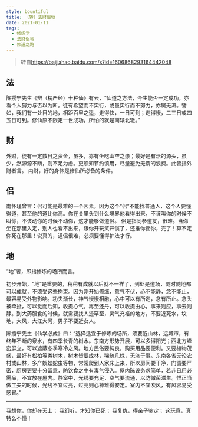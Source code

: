 ```yaml
---
style: bountiful
title: 〔转〕法财侣地
date: 2021-01-11
tags:
  - 修炼学
  - 法财侣地
  - 修道之路
---
```


> 转自<https://baijiahao.baidu.com/s?id=1606868293164442048>

## 法

陈撄宁先生《辨（楞严经）十种仙》有云，“仙道之方法，今生能否一定成功，亦看个人努力与否以为断。徒有希望而不实行，或虽实行而不努力，亦属无济。譬如，我们有一处目的地，相距百里之遥，走得快，一日可到；走得慢，二三日或四五日可到。修仙原不限定一世成功，所怕的就是南辕北辙。”

## 财

外财，徒有一定数目之资金，虽多，亦有坐吃山空之患；最好是有活的源头，虽少，然源源不断，则不足为虑。更须知节约慎用，尽量避免无谓的浪费。此皆指外财者言。
内财，好的身体是修仙所必备的条件。

## 侣

南怀瑾曾言：侣可能是最难的一个因素，因为这个“侣”不能找普通人，这个人要懂得道，甚至他的道比你高。你在关里头到什么境界他看得出来，不该叫你的时候不叫你，不该动你的时候不动你，这才能够做道侣。
侣是指同参道友，很难。当你坐在那里入定，别人也看不出来，跟你开玩笑开惯了，还推你摇你，完了！算不定你死在那里！说真的，道侣很难，必须要懂得护法才行。

## 地

“地”者，即指修炼的场所而言。

初步开始，“地”是重要的，稍稍有成就以后就不一样了，到处是道场，随时随地都可以成就，不须受这些拘束。因为刚开始修炼，意气不伏，心不能静，念不能止，最容易受外物影响。功夫渐长，神气慢慢相融，心中可以有所定，念有所止。念头被牵扯，可以觉而后知，收摄心气。再至还丹，可以收摄由心，事来则应，事去则静。到大药服食的时候，就需要找人迹罕至，灵气充裕的地方，不要近死水，坟地，大风，大江大河，男子不要近女人。

陈撄宁先生《仙学必成》曰：“选择适宜于修炼的场所，须要近山林，远城市，有终年不断的泉水，有四季长青的树木。东南方形势开展，可以多得阳光；西北方峰峦屏立，可以遮蔽冬季寒冷之风。地方民俗要纯良，购买用品要便利。又要植物茂盛，最好有松柏等类树木，树木皆要成林，稀疏几株，无济于事。东南各省无论农村或山林，多产蜈蚣蛇虫等物，常常爬到人家床上来，所以房间要干净，门窗要严密，厨房更要十分留意，防饮食之中有毒气侵入。屋内陈设务求简单，若非日用必需品，不宜放在屋内。静室中，光线要充足，空气要流通，以防微菌滋生。惟正当做工夫的时候，光线不宜过亮，过亮则心神难得安定。室内不宜吹风，有风容易受感冒。”

---

我想你，你却在天上；
我幻听，才知你已死；
我复仇，得亲子鉴定；
这玩意，真特么不懂！
